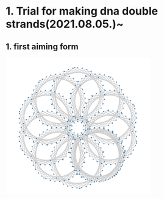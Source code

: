 # 1. Trial for making dna double strands(2021.08.05.)~

## 1. first aiming form



![image-20210805125513115](image-20210805125513115.png)